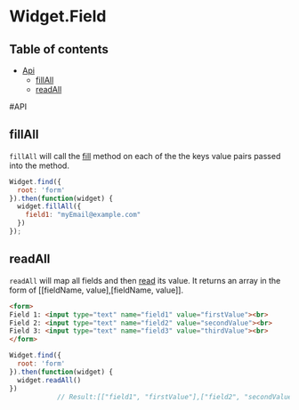 Widget.Field
=================

## Table of contents
  * [Api](#api)
    * [fillAll](#fillall)
    * [readAll](#readAll)

#API

## fillAll

`fillAll` will call the [fill](docs/widget.md#fill) method on each of the the keys value pairs passed into the method.

```js
Widget.find({
  root: 'form'
}).then(function(widget) {
  widget.fillAll({
    field1: "myEmail@example.com"
  })
});
```

## readAll

`readAll` will map all fields and then [read](docs/widget.md#read) its value. It returns an array in the form of [[fieldName, value],[fieldName, value]].

```html
<form>
Field 1: <input type="text" name="field1" value="firstValue"><br>
Field 2: <input type="text" name="field2" value="secondValue"><br>
Field 3: <input type="text" name="field3" value="thirdValue"><br>
</form>
```
```js
Widget.find({
  root: 'form'
}).then(function(widget) {
  widget.readAll()
})
            // Result:[["field1", "firstValue"],["field2", "secondValue"],["field3", "thirdValue"]]
```
